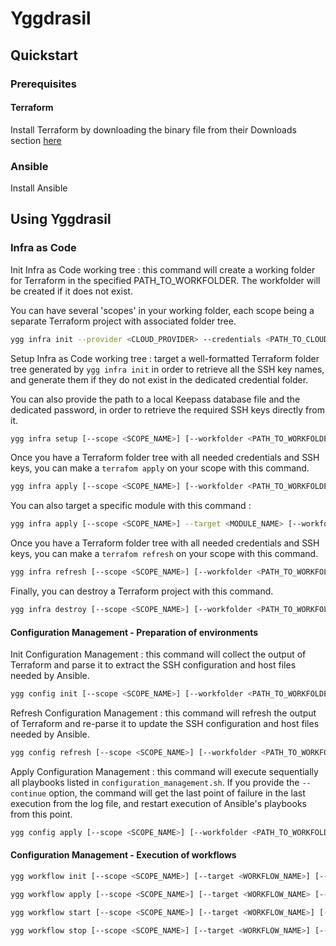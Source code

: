 # Yggdrasil

## Quickstart

### Prerequisites

#### Terraform

Install Terraform by downloading the binary file from their Downloads section [here](https://www.terraform.io/downloads.html)

### Ansible

Install Ansible

## Using Yggdrasil

### Infra as Code

Init Infra as Code working tree : this command will create a working folder for Terraform in the specified PATH_TO_WORKFOLDER. The workfolder will be created if it does not exist.

You can have several 'scopes' in your working folder, each scope being a separate Terraform project with associated folder tree.

```bash
ygg infra init --provider <CLOUD_PROVIDER> --credentials <PATH_TO_CLOUD_PROVIDER_CREDENTIALS> [--scope <SCOPE_NAME>] [--workfolder <PATH_TO_WORKFOLDER>] [--upgrade] [--region <REGION>] [--blueprint <ARCHITECTURE_BLUEPRINT>]
```

Setup Infra as Code working tree : target a well-formatted Terraform folder tree generated by `ygg infra init` in order to retrieve all the SSH key names, and generate them if they do not exist in the dedicated credential folder. 

You can also provide the path to a local Keepass database file and the dedicated password, in order to retrieve the required SSH keys directly from it.

```bash
ygg infra setup [--scope <SCOPE_NAME>] [--workfolder <PATH_TO_WORKFOLDER>] [--upgrade] [--keepass <PATH_TO_KEEPASS>] [--keepass-password <KEEPASS_PASSWORD>] [--keepass-password-file <PATH_TO_KEEPASS_PASSWORD_FILE>]
```

Once you have a Terraform folder tree with all needed credentials and SSH keys, you can make a `terrafom apply` on your scope with this command.

```bash
ygg infra apply [--scope <SCOPE_NAME>] [--workfolder <PATH_TO_WORKFOLDER>]
```

You can also target a specific module with this command :

```bash
ygg infra apply [--scope <SCOPE_NAME>] --target <MODULE_NAME> [--workfolder <PATH_TO_WORKFOLDER>]
```

Once you have a Terraform folder tree with all needed credentials and SSH keys, you can make a `terrafom refresh` on your scope with this command.

```bash
ygg infra refresh [--scope <SCOPE_NAME>] [--workfolder <PATH_TO_WORKFOLDER>]
```

Finally, you can destroy a Terraform project with this command.

```bash
ygg infra destroy [--scope <SCOPE_NAME>] [--workfolder <PATH_TO_WORKFOLDER>]
```

#### Configuration Management - Preparation of environments

Init Configuration Management : this command will collect the output of Terraform and parse it to extract the SSH configuration and host files needed by Ansible.

```bash
ygg config init [--scope <SCOPE_NAME>] [--workfolder <PATH_TO_WORKFOLDER>] [--upgrade]
```

Refresh Configuration Management : this command will refresh the output of Terraform and re-parse it to update the SSH configuration and host files needed by Ansible.

```bash
ygg config refresh [--scope <SCOPE_NAME>] [--workfolder <PATH_TO_WORKFOLDER>]
```

Apply Configuration Management : this command will execute sequentially all playbooks listed in `configuration_management.sh`. If you provide the `--continue` option, the command will get the last point of failure in the last execution from the log file, and restart execution of Ansible's playbooks from this point.

```bash
ygg config apply [--scope <SCOPE_NAME>] [--workfolder <PATH_TO_WORKFOLDER>] [--continue]
```

#### Configuration Management - Execution of workflows

```bash
ygg workflow init [--scope <SCOPE_NAME>] [--target <WORKFLOW_NAME>] [--workfolder <PATH_TO_WORKFOLDER>] [--upgrade]
```

```bash
ygg workflow apply [--scope <SCOPE_NAME>] [--target <WORKFLOW_NAME> [--workfolder <PATH_TO_WORKFOLDER>]
```

```bash
ygg workflow start [--scope <SCOPE_NAME>] [--target <WORKFLOW_NAME>] [--workfolder <PATH_TO_WORKFOLDER>]
```

```bash
ygg workflow stop [--scope <SCOPE_NAME>] [--target <WORKFLOW_NAME>] [--workfolder <PATH_TO_WORKFOLDER>]
```